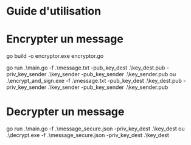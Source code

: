 # Guide d'utilisation

# Encrypter un message


go build -o encryptor.exe encryptor.go

go run .\main.go -f .\message.txt -pub_key_dest .\key_dest.pub -priv_key_sender .\key_sender -pub_key_sender .\key_sender.pub
ou 
.\encrypt_and_sign.exe -f .\message.txt -pub_key_dest .\key_dest.pub -priv_key_sender .\key_sender -pub_key_sender .\key_sender.pub

# Decrypter un message

go run .\main.go -f .\message_secure.json -priv_key_dest .\key_dest 
ou 
.\decrypt.exe -f .\message_secure.json -priv_key_dest .\key_dest

